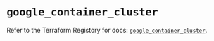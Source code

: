 # `google_container_cluster`

Refer to the Terraform Registory for docs: [`google_container_cluster`](https://registry.terraform.io/providers/hashicorp/google-beta/5.5.0/docs/resources/google_container_cluster).
